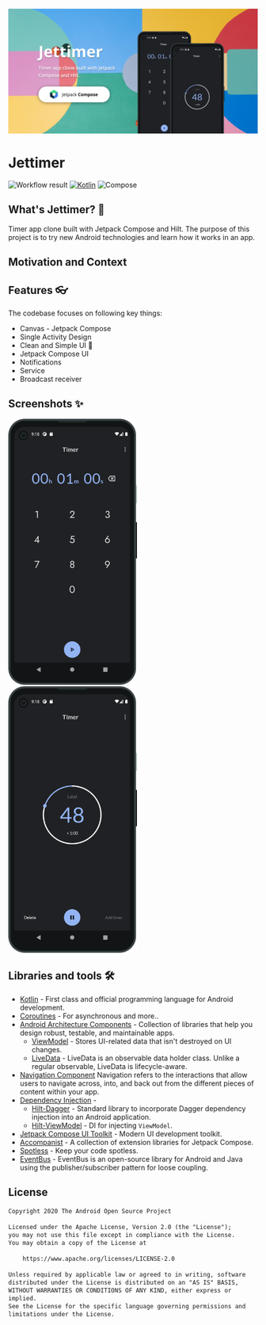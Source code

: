 ![Social Preview](results/social.jpeg)

# Jettimer
![Workflow result](https://github.com/ericktijerou/jettimer/workflows/Check/badge.svg)
[![Kotlin](https://img.shields.io/badge/Kotlin-1.4.30-blueviolet.svg)](https://kotlinlang.org)
![Compose](https://img.shields.io/badge/Compose-1.0.0--beta01-brightgreen)

## What's Jettimer? :rocket:
Timer app clone built with Jetpack Compose and Hilt.
The purpose of this project is to try new Android technologies and learn how it works in an app.


## Motivation and Context


## Features  👓

The codebase focuses on following key things:

- Canvas - Jetpack Compose
- Single Activity Design
- Clean and Simple UI 🎨
- Jetpack Compose UI
- Notifications
- Service
- Broadcast receiver


## Screenshots ✨
<img src="/results/screenshot_1.png" width="260">&emsp;<img src="/results/screenshot_2.png" width="260">

## Libraries and tools 🛠

- [Kotlin](https://kotlinlang.org/) - First class and official programming language for Android development.
- [Coroutines](https://kotlinlang.org/docs/reference/coroutines-overview.html) - For asynchronous and more..
- [Android Architecture Components](https://developer.android.com/topic/libraries/architecture) - Collection of libraries that help you design robust, testable, and maintainable apps.
  - [ViewModel](https://developer.android.com/topic/libraries/architecture/viewmodel) - Stores UI-related data that isn't destroyed on UI changes.
  - [LiveData](https://developer.android.com/topic/libraries/architecture/livedata) - LiveData is an observable data holder class. Unlike a regular observable, LiveData is lifecycle-aware.
- [Navigation Component](https://developer.android.com/guide/navigation/navigation-getting-started) Navigation refers to the interactions that allow users to navigate across, into, and back out from the different pieces of content within your app.
- [Dependency Injection](https://developer.android.com/training/dependency-injection) -
  - [Hilt-Dagger](https://dagger.dev/hilt/) - Standard library to incorporate Dagger dependency injection into an Android application.
  - [Hilt-ViewModel](https://developer.android.com/training/dependency-injection/hilt-jetpack) - DI for injecting `ViewModel`.
- [Jetpack Compose UI Toolkit](https://developer.android.com/jetpack/compose) - Modern UI development toolkit.
- [Accompanist](https://chrisbanes.github.io/accompanist/) - A collection of extension libraries for Jetpack Compose.
- [Spotless](https://github.com/diffplug/spotless) - Keep your code spotless.
- [EventBus](https://greenrobot.org/eventbus/) - EventBus is an open-source library for Android and Java using the publisher/subscriber pattern for loose coupling.

## License
```
Copyright 2020 The Android Open Source Project

Licensed under the Apache License, Version 2.0 (the "License");
you may not use this file except in compliance with the License.
You may obtain a copy of the License at

    https://www.apache.org/licenses/LICENSE-2.0

Unless required by applicable law or agreed to in writing, software
distributed under the License is distributed on an "AS IS" BASIS,
WITHOUT WARRANTIES OR CONDITIONS OF ANY KIND, either express or implied.
See the License for the specific language governing permissions and
limitations under the License.
```